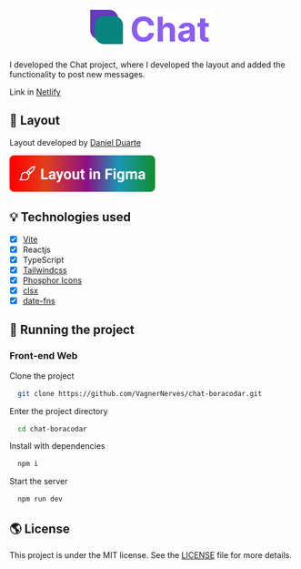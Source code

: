 <h1 align="center">
  <img alt="Chat" title="Chat" src="./public/logoprojectchat.svg" />
</h1>

I developed the Chat project, where I developed the layout and added the functionality to post new messages.

Link in [Netlify](https://chat-boracodar-vagnernerves.netlify.app/)

<!-- ## 🎥 Implementation Video

In the GitHub edit, drag the video that it already puts on github itself. -->

## 🎨 Layout

Layout developed by [Daniel Duarte](https://www.linkedin.com/in/daniel2d/)

[![Layout in Figma](https://github.com/VagnerNerves/default-readme/blob/main/assets/layout-in-figma.svg)](<https://www.figma.com/file/f6134LKksdoAWks0pcsOYL/%23boraCodar---Desafio-4-(Community)?node-id=239%3A23&t=icpfT6PDlgpmecJX-1>)

<!-- ## 👏 Learning and more implementations

Describe what you learned and implemented in the project. -->

## 💡 Technologies used

- [x] [Vite](https://vitejs.dev/)
- [x] Reactjs
- [x] TypeScript
- [x] [Tailwindcss](https://tailwindcss.com/)
- [x] [Phosphor Icons](https://phosphoricons.com/)
- [x] [clsx](https://github.com/lukeed/clsx)
- [x] [date-fns](https://date-fns.org/)

## 🚀 Running the project

<!-- ### Back-end

Clone the project

```bash
  git clone https://link-para-o-projeto
```

Enter the project directory

```bash
  cd my-project
```

Install with dependencies

```bash
  npm install
```

Start the server

```bash
  npm run start
``` -->

### Front-end Web

Clone the project

```bash
  git clone https://github.com/VagnerNerves/chat-boracodar.git
```

Enter the project directory

```bash
  cd chat-boracodar
```

Install with dependencies

```bash
  npm i
```

Start the server

```bash
  npm run dev
```

<!-- ## 📝 Routes

[![Run in Postman](https://github.com/VagnerNerves/default-readme/blob/main/assets/run-in-postman.svg)](https://app.getpostman.com/run-collection/link)
[![Run in Insomnia](https://github.com/VagnerNerves/default-readme/blob/main/assets/run-in-insomnia.svg)](https://insomnia.rest/run/?label=NAMEPROJECT&uri=LINK) -->

## 🌎 License

This project is under the MIT license. See the [LICENSE](https://github.com/VagnerNerves/chat-boracodar/blob/master/LICENSE) file for more details.
